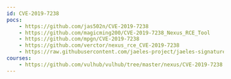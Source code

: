 ```yaml
---
id: CVE-2019-7238
pocs:
    - https://github.com/jas502n/CVE-2019-7238
    - https://github.com/magicming200/CVE-2019-7238_Nexus_RCE_Tool
    - https://github.com/mpgn/CVE-2019-7238
    - https://github.com/verctor/nexus_rce_CVE-2019-7238
    - https://raw.githubusercontent.com/jaeles-project/jaeles-signatures/master/cves/nexus-repository-manager-rce-cve-2019-7238.yaml
courses:
    - https://github.com/vulhub/vulhub/tree/master/nexus/CVE-2019-7238
---
```

